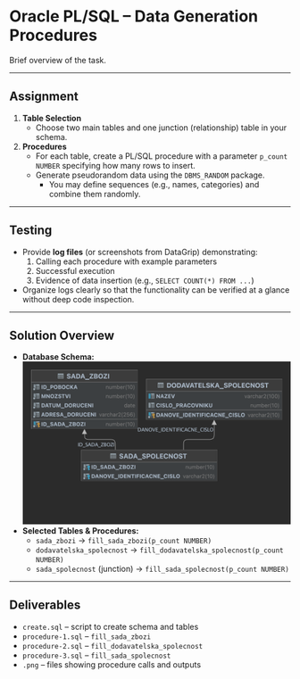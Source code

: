 # Oracle PL/SQL – Data Generation Procedures

Brief overview of the task.

---

## Assignment
1. **Table Selection**  
   - Choose two main tables and one junction (relationship) table in your schema.  
2. **Procedures**  
   - For each table, create a PL/SQL procedure with a parameter `p_count NUMBER` specifying how many rows to insert.  
   - Generate pseudorandom data using the `DBMS_RANDOM` package.  
     - You may define sequences (e.g., names, categories) and combine them randomly.  

---

## Testing
- Provide **log files** (or screenshots from DataGrip) demonstrating:  
  1. Calling each procedure with example parameters  
  2. Successful execution  
  3. Evidence of data insertion (e.g., `SELECT COUNT(*) FROM ...`)  
- Organize logs clearly so that the functionality can be verified at a glance without deep code inspection.

---

## Solution Overview
- **Database Schema:**  
  ![Database Schema](schema.png)  
- **Selected Tables & Procedures:**  
  - `sada_zbozi` → `fill_sada_zbozi(p_count NUMBER)`  
  - `dodavatelska_spolecnost` → `fill_dodavatelska_spolecnost(p_count NUMBER)`  
  - `sada_spolecnost` (junction) → `fill_sada_spolecnost(p_count NUMBER)`

---

## Deliverables
- `create.sql` – script to create schema and tables  
- `procedure-1.sql` – `fill_sada_zbozi`  
- `procedure-2.sql` – `fill_dodavatelska_spolecnost`  
- `procedure-3.sql` – `fill_sada_spolecnost`  
- `.png` –  files showing procedure calls and outputs  
